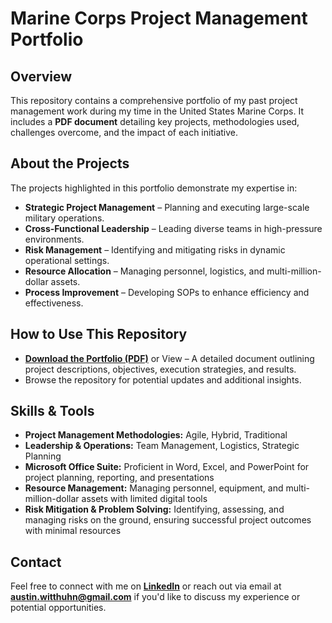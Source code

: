 # Marine Corps Project Management Portfolio

## Overview  
This repository contains a comprehensive portfolio of my past project management work during my time in the United States Marine Corps. It includes a **PDF document** detailing key projects, methodologies used, challenges overcome, and the impact of each initiative.

## About the Projects  
The projects highlighted in this portfolio demonstrate my expertise in:  
- **Strategic Project Management** – Planning and executing large-scale military operations.  
- **Cross-Functional Leadership** – Leading diverse teams in high-pressure environments.  
- **Risk Management** – Identifying and mitigating risks in dynamic operational settings.  
- **Resource Allocation** – Managing personnel, logistics, and multi-million-dollar assets.  
- **Process Improvement** – Developing SOPs to enhance efficiency and effectiveness.  

## How to Use This Repository  
- **[Download the Portfolio (PDF)](./project_portfolio.pdf)** or View – A detailed document outlining project descriptions, objectives, execution strategies, and results.  
- Browse the repository for potential updates and additional insights.  

## Skills & Tools  
- **Project Management Methodologies:** Agile, Hybrid, Traditional  
- **Leadership & Operations:** Team Management, Logistics, Strategic Planning  
- **Microsoft Office Suite:** Proficient in Word, Excel, and PowerPoint for project planning, reporting, and presentations  
- **Resource Management:** Managing personnel, equipment, and multi-million-dollar assets with limited digital tools  
- **Risk Mitigation & Problem Solving:** Identifying, assessing, and managing risks on the ground, ensuring successful project outcomes with minimal resources  

## Contact  
Feel free to connect with me on **[LinkedIn](https://www.linkedin.com/in/austin-witthuhn/)** or reach out via email at **austin.witthuhn@gmail.com** if you'd like to discuss my experience or potential opportunities.  
